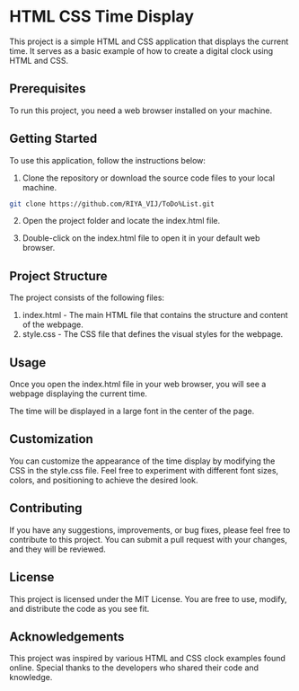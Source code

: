 # HTML CSS Time Display

This project is a simple HTML and CSS application that displays the current time. It serves as a basic example of how to create a digital clock using HTML and CSS.

## Prerequisites

To run this project, you need a web browser installed on your machine.

## Getting Started

To use this application, follow the instructions below:

1. Clone the repository or download the source code files to your local machine.

```bash
git clone https://github.com/RIYA_VIJ/ToDo%List.git
```

2. Open the project folder and locate the index.html file.

3. Double-click on the index.html file to open it in your default web browser.

## Project Structure

The project consists of the following files:

1. index.html - The main HTML file that contains the structure and content of the webpage.
2. style.css - The CSS file that defines the visual styles for the webpage.

## Usage

Once you open the index.html file in your web browser, you will see a webpage displaying the current time.

The time will be displayed in a large font in the center of the page.

## Customization

You can customize the appearance of the time display by modifying the CSS in the style.css file. Feel free to experiment with different font sizes, colors, and positioning to achieve the desired look.

## Contributing

If you have any suggestions, improvements, or bug fixes, please feel free to contribute to this project. You can submit a pull request with your changes, and they will be reviewed.

## License

This project is licensed under the MIT License. You are free to use, modify, and distribute the code as you see fit.

## Acknowledgements

This project was inspired by various HTML and CSS clock examples found online. Special thanks to the developers who shared their code and knowledge.
